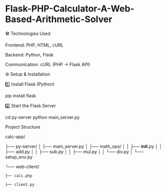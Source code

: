 # Flask-PHP-Calculator-A-Web-Based-Arithmetic-Solver

🛠 Technologies Used

Frontend: PHP, HTML, cURL

Backend: Python, Flask

Communication: cURL (PHP -> Flask API)

⚙️ Setup & Installation

1️⃣ Install Flask (Python)

pip install flask

2️⃣ Start the Flask Server


cd py-server
python main_server.py






Project Structure

calc-app/

├── py-server/
│   ├── main_server.py
│   ├── math_ops/
│   │   ├── __init__.py
│   │   ├── add.py
│   │   ├── sub.py
│   │   ├── mul.py
│   │   └── div.py
│   └── setup_env.py

└── web-client/

    ├── calc.php
    
    ├── client.py

